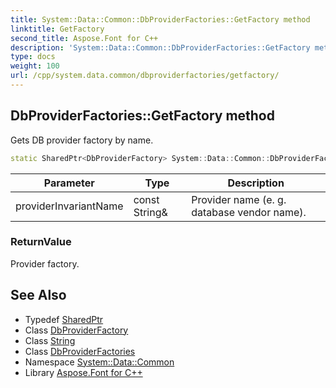 ```yaml
---
title: System::Data::Common::DbProviderFactories::GetFactory method
linktitle: GetFactory
second_title: Aspose.Font for C++
description: 'System::Data::Common::DbProviderFactories::GetFactory method. Gets DB provider factory by name in C++.'
type: docs
weight: 100
url: /cpp/system.data.common/dbproviderfactories/getfactory/
---
```

## DbProviderFactories::GetFactory method


Gets DB provider factory by name.

```cpp
static SharedPtr<DbProviderFactory> System::Data::Common::DbProviderFactories::GetFactory(const String &providerInvariantName)
```


| Parameter | Type | Description |
| --- | --- | --- |
| providerInvariantName | const String\& | Provider name (e. g. database vendor name). |

### ReturnValue

Provider factory.

## See Also

* Typedef [SharedPtr](../../../system/sharedptr/)
* Class [DbProviderFactory](../../dbproviderfactory/)
* Class [String](../../../system/string/)
* Class [DbProviderFactories](../)
* Namespace [System::Data::Common](../../)
* Library [Aspose.Font for C++](../../../)

